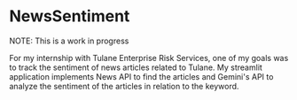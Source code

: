 # NewsSentiment

NOTE: This is a work in progress

For my internship with Tulane Enterprise Risk Services, one of my goals was to track the sentiment of news articles related to Tulane. My streamlit application implements News API to find the articles and Gemini's API to analyze the sentiment of the articles in relation to the keyword.
